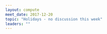 ```yaml
---
layout: compute
meet_date: 2017-12-20
topic: "Holidays - no discussion this week"
leaders: ""
---
```


